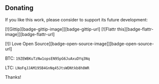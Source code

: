 ## Donating
If you like this work, please consider to support its future development:

[![Gittip][badge-gittip-image]][badge-gittip-url] [![Flattr this][badge-flattr-image]][badge-flattr-url]

[![I Love Open Source][badge-open-source-image]][badge-open-source-url]

BTC: `19ZEWBKuTzNw1opsEN95pG6JuAxuDYq3Nq`

LTC: `LNoFqJJAM195B4GnNq45JtsWDNtkb8h8WR`


Thanks!

